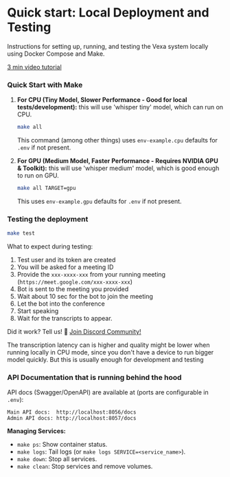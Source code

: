 # Quick start: Local Deployment and Testing

Instructions for setting up, running, and testing the Vexa system locally using Docker Compose and Make.

[3 min video tutorial](https://www.youtube.com/watch?v=bHMIByieVek)

### Quick Start with Make


1.  **For CPU (Tiny Model, Slower Performance - Good for local tests/development):**
   this will use 'whisper tiny' model, which can run on CPU.
    ```bash
    make all
    ```
    This command (among other things) uses `env-example.cpu` defaults for `.env` if not present.

2.  **For GPU (Medium Model, Faster Performance - Requires NVIDIA GPU & Toolkit):**
    this will use 'whisper medium' model, which is good enough to run on GPU.
    ```bash
    make all TARGET=gpu
    ```
    This uses `env-example.gpu` defaults for `.env` if not present.


### Testing the deployment

```bash
make test
```

What to expect during testing:
1. Test user and its token are created
2. You will be asked for a meeting ID
3. Provide the `xxx-xxxx-xxx` from your running meeting (`https://meet.google.com/xxx-xxxx-xxx`)
4. Bot is sent to the meeting you provided 
5. Wait about 10 sec for the bot to join the meeting
6. Let the bot into the conference
7. Start speaking
8. Wait for the transcripts to appear. 

Did it work? Tell us! 💬 [Join Discord Community!](https://discord.gg/Ga9duGkVz9)
 



The transcription latency can is higher and quality might be lower  when running locally in CPU mode, since you don't have a device to run bigger model quickly. But this is usually enough for development and testing





### API Documentation that is running behind the hood

API docs (Swagger/OpenAPI) are available at (ports are configurable in `.env`):

```
Main API docs:  http://localhost:8056/docs
Admin API docs: http://localhost:8057/docs
```

**Managing Services:**
- `make ps`: Show container status.
- `make logs`: Tail logs (or `make logs SERVICE=<service_name>`).
- `make down`: Stop all services.
- `make clean`: Stop services and remove volumes.

